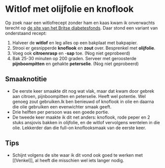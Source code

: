 # Witlof met olijfolie en knoflook
Op zoek naar een witlofrecept zonder ham en kaas kwam ik onverwachts terecht op [de site van het Britse diabetesfonds](https://www.diabetes.org.uk/guide-to-diabetes/recipes/roasted-chicory). Daar stond een variant van onderstaand recept:

1. Halveer de **witlof** en leg alles op een bakplaat met bakpapier.
2. Strooi er gesnipperde **knoflook** en **zout** over. Besprenkel met **olijfolie**.
3. Voeg ook **citroenrasp** en -**sap** toe. (Nog niet geprobeerd)
4. Bak 25-30 minuten op 200 graden. Serveer met geroosterde **pijnboompitten** en gehakte **peterselie**. (Nog niet geprobeerd)

## Smaaknotitie
- De eerste keer smaakte dit nog wat vlak, maar dat kwam door gebrek aan citroen, pijnboompitten en peterselie. Heeft wel potentie. Wel genoeg zout gebruiken.Ik ben benieuwd of knoflook in olie en daarna die olie gebruiken een evenwichter smaak geeft. 
- Drie helften per persoon was een goede portie.
- De tweede keer maakte ik dit net anders: knoflook, rode peper en 2 stuks ansjovis bakken in olijfolie, en de witlof vervolgens wentelen in die olie. Lekkerder dan die full-on knoflooksmaak van de eerste keer.

## Tips
- Schijnt volgens de site waar ik dit vond ook goed te werken met [[Venkel]], al heeft die misschien wel iets langer nodig. 